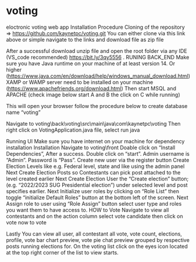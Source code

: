 # voting
eloctronic voting web app
Installation Procedure
Cloning of the repository => https://github.com/kaynetpc/voting.git
You can either clone via this link above or simple navigate to the links and download file as zip file  

After a successful download unzip file and open the root folder via any IDE (VS_code recommended) https://bit.ly/3qy5556 .
RUNING BACK_END
Make sure you have Java runtime on your machine of at least version 14. Or higher (https://www.java.com/en/download/help/windows_manual_download.html) 
XAMP or WAMP server need to be installed on your machine (https://www.apachefriends.org/download.html)
Then start MSQL and APACHE (check image below start A and B the click on C while running)
 
This will open your browser follow the procedure below to create database name “voting”
 
Navigate to voting\back\voting\src\main\java\com\kaynetpc\voting 
Then right click on VotingApplication.java file, select run java 

 
Running UI
Make sure you have internet on your machine for dependency installation 
Installation
Navigate to voting\front
Doable click on “Install Dependencies”,
After a success.
Double click on “start”.
Admin username is “Admin”.
Password is “Pass”.
Create new user via the register button 
Create Election Levels like e.g. Federal level, state and like using the admin panel
Next Create Election Posts so Contestants can pick post attached to the level created earlier 
Next Create Election User the “Create election” button; (e.g. “2022/2023 SUG Presidential election”) under selected level and post specifies earlier.
Next Initialize user roles by clicking on “Role List” then toggle “initialize Default Roles” button at the bottom left of the screen. 
Next Assign role to user using “Role Assign” button select user type and roles you want them to have access to.
HOW to Vote
Navigate to view all contestants and on the action column select vote candidate then click on vote now to vote
 

Lastly You can view all user, all contestant all vote, vote count, elections, profile, vote bar chart preview, vote pie chat preview grouped by respective posts running elections for.
On the voting list click on the eyes icon located at the top right corner of the list to view starts.

